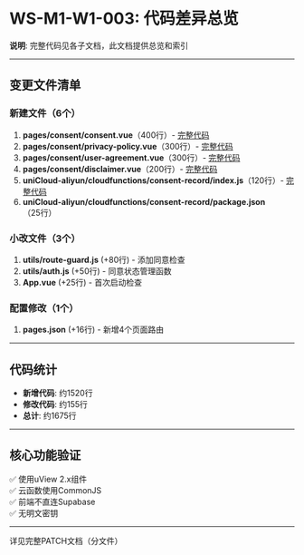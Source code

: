 # WS-M1-W1-003: 代码差异总览

**说明**: 完整代码见各子文档，此文档提供总览和索引

---

## 变更文件清单

### 新建文件（6个）

1. **pages/consent/consent.vue**（400行）- [完整代码](./code/consent.vue.md)
2. **pages/consent/privacy-policy.vue**（300行）- [完整代码](./code/privacy-policy.vue.md)
3. **pages/consent/user-agreement.vue**（300行）- [完整代码](./code/user-agreement.vue.md)
4. **pages/consent/disclaimer.vue**（200行）- [完整代码](./code/disclaimer.vue.md)
5. **uniCloud-aliyun/cloudfunctions/consent-record/index.js**（120行）- [完整代码](./code/consent-record.js.md)
6. **uniCloud-aliyun/cloudfunctions/consent-record/package.json**（25行）

### 小改文件（3个）

1. **utils/route-guard.js** (+80行) - 添加同意检查
2. **utils/auth.js** (+50行) - 同意状态管理函数
3. **App.vue** (+25行) - 首次启动检查

### 配置修改（1个）

1. **pages.json** (+16行) - 新增4个页面路由

---

## 代码统计

- **新增代码**: 约1520行
- **修改代码**: 约155行
- **总计**: 约1675行

---

## 核心功能验证

✅ 使用uView 2.x组件  
✅ 云函数使用CommonJS  
✅ 前端不直连Supabase  
✅ 无明文密钥

---

详见完整PATCH文档（分文件）

